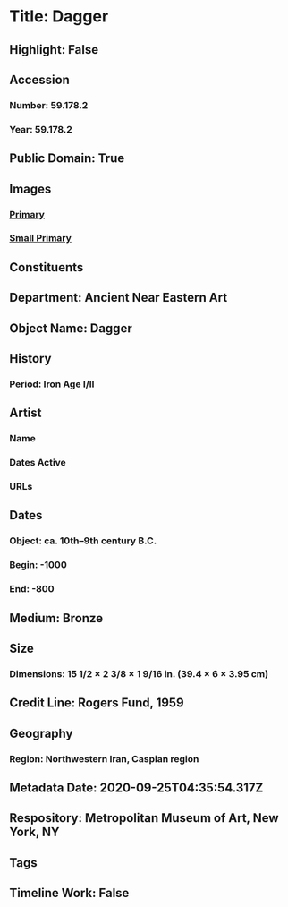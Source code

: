 # Title: Dagger
## Highlight: False
## Accession
### Number: 59.178.2
### Year: 59.178.2
## Public Domain: True
## Images
### [Primary](https://images.metmuseum.org/CRDImages/an/original/ME59_178_2.jpg)
### [Small Primary](https://images.metmuseum.org/CRDImages/an/web-large/ME59_178_2.jpg)
## Constituents
## Department: Ancient Near Eastern Art
## Object Name: Dagger
## History
### Period: Iron Age I/II
## Artist
### Name
### Dates Active
### URLs
## Dates
### Object: ca. 10th–9th century B.C.
### Begin: -1000
### End: -800
## Medium: Bronze
## Size
### Dimensions: 15 1/2 × 2 3/8 × 1 9/16 in. (39.4 × 6 × 3.95 cm)
## Credit Line: Rogers Fund, 1959
## Geography
### Region: Northwestern Iran, Caspian region
## Metadata Date: 2020-09-25T04:35:54.317Z
## Respository: Metropolitan Museum of Art, New York, NY
## Tags
## Timeline Work: False